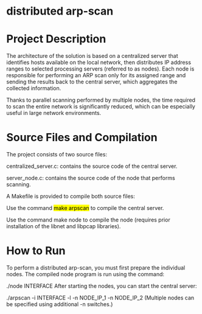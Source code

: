 # distributed arp-scan
# Project Description
The architecture of the solution is based on a centralized server that identifies hosts available on the local network, then distributes IP address ranges to selected processing servers (referred to as nodes). Each node is responsible for performing an ARP scan only for its assigned range and sending the results back to the central server, which aggregates the collected information.

Thanks to parallel scanning performed by multiple nodes, the time required to scan the entire network is significantly reduced, which can be especially useful in large network environments.

# Source Files and Compilation
The project consists of two source files:

centralized_server.c: contains the source code of the central server.

server_node.c: contains the source code of the node that performs scanning.

A Makefile is provided to compile both source files:

Use the command <mark>make arpscan</mark> to compile the central server.

Use the command make node to compile the node (requires prior installation of the libnet and libpcap libraries).

# How to Run
To perform a distributed arp-scan, you must first prepare the individual nodes. The compiled node program is run using the command:

./node INTERFACE
After starting the nodes, you can start the central server:

./arpscan -i INTERFACE -l -n NODE_IP_1 -n NODE_IP_2
(Multiple nodes can be specified using additional -n switches.)
